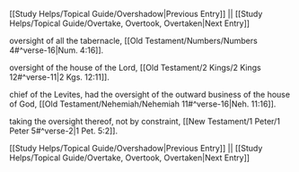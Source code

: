 [[Study Helps/Topical Guide/Overshadow|Previous Entry]]  ||  [[Study Helps/Topical Guide/Overtake, Overtook, Overtaken|Next Entry]]

 oversight of all the tabernacle, [[Old Testament/Numbers/Numbers 4#^verse-16|Num. 4:16]].

 oversight of the house of the Lord, [[Old Testament/2 Kings/2 Kings 12#^verse-11|2 Kgs. 12:11]].

 chief of the Levites, had the oversight of the outward business of the house of God, [[Old Testament/Nehemiah/Nehemiah 11#^verse-16|Neh. 11:16]].

 taking the oversight thereof, not by constraint, [[New Testament/1 Peter/1 Peter 5#^verse-2|1 Pet. 5:2]].

[[Study Helps/Topical Guide/Overshadow|Previous Entry]]  ||  [[Study Helps/Topical Guide/Overtake, Overtook, Overtaken|Next Entry]]